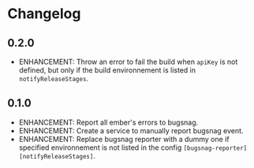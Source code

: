 # Changelog

## 0.2.0

- ENHANCEMENT: Throw an error to fail the build when `apiKey` is not defined, but only if the build environnement is listed in `notifyReleaseStages`.

## 0.1.0

- ENHANCEMENT: Report all ember's errors to bugsnag.
- ENHANCEMENT: Create a service to manually report bugsnag event.
- ENHANCEMENT: Replace bugsnag reporter with a dummy one if specified environnement is not listed in the config `[bugsnag-reporter][notifyReleaseStages]`.
